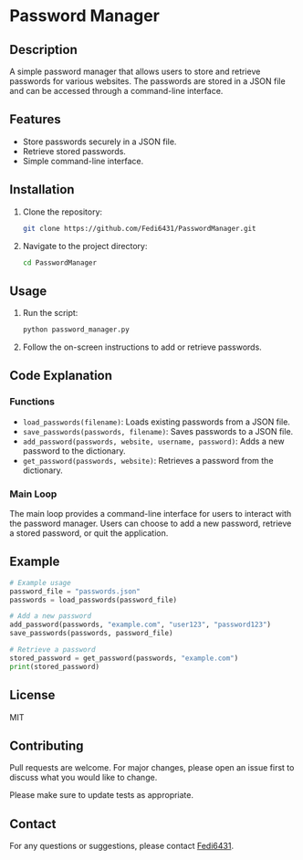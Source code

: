 
# Password Manager

## Description
A simple password manager that allows users to store and retrieve passwords for various websites. The passwords are stored in a JSON file and can be accessed through a command-line interface.

## Features
- Store passwords securely in a JSON file.
- Retrieve stored passwords.
- Simple command-line interface.

## Installation
1. Clone the repository:
   ```bash
   git clone https://github.com/Fedi6431/PasswordManager.git
   ```
2. Navigate to the project directory:
   ```bash
   cd PasswordManager
   ```

## Usage
1. Run the script:
   ```bash
   python password_manager.py
   ```
2. Follow the on-screen instructions to add or retrieve passwords.

## Code Explanation
### Functions
- `load_passwords(filename)`: Loads existing passwords from a JSON file.
- `save_passwords(passwords, filename)`: Saves passwords to a JSON file.
- `add_password(passwords, website, username, password)`: Adds a new password to the dictionary.
- `get_password(passwords, website)`: Retrieves a password from the dictionary.

### Main Loop
The main loop provides a command-line interface for users to interact with the password manager. Users can choose to add a new password, retrieve a stored password, or quit the application.

## Example
```python
# Example usage
password_file = "passwords.json"
passwords = load_passwords(password_file)

# Add a new password
add_password(passwords, "example.com", "user123", "password123")
save_passwords(passwords, password_file)

# Retrieve a password
stored_password = get_password(passwords, "example.com")
print(stored_password)
```

## License
MIT

## Contributing
Pull requests are welcome. For major changes, please open an issue first to discuss what you would like to change.

Please make sure to update tests as appropriate.

## Contact
For any questions or suggestions, please contact [Fedi6431](https://github.com/Fedi6431).
